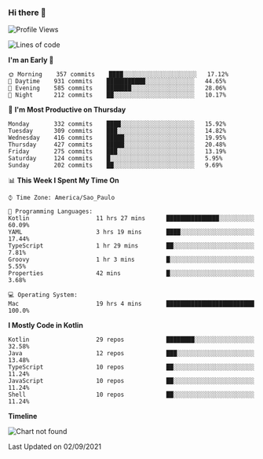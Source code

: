 ### Hi there 👋

<!--
**fernandonogueira/fernandonogueira** is a ✨ _special_ ✨ repository because its `README.md` (this file) appears on your GitHub profile.

Here are some ideas to get you started:

- 🔭 I’m currently working on ...
- 🌱 I’m currently learning ...
- 👯 I’m looking to collaborate on ...
- 🤔 I’m looking for help with ...
- 💬 Ask me about ...
- 📫 How to reach me: ...
- 😄 Pronouns: ...
- ⚡ Fun fact: ...
-->

<!--START_SECTION:waka-->
![Profile Views](http://img.shields.io/badge/Profile%20Views-1-blue)

![Lines of code](https://img.shields.io/badge/From%20Hello%20World%20I%27ve%20Written-462356%20lines%20of%20code-blue)

**I'm an Early 🐤** 

```text
🌞 Morning    357 commits    ████░░░░░░░░░░░░░░░░░░░░░   17.12% 
🌆 Daytime    931 commits    ███████████░░░░░░░░░░░░░░   44.65% 
🌃 Evening    585 commits    ███████░░░░░░░░░░░░░░░░░░   28.06% 
🌙 Night      212 commits    ██░░░░░░░░░░░░░░░░░░░░░░░   10.17%

```
📅 **I'm Most Productive on Thursday** 

```text
Monday       332 commits    ████░░░░░░░░░░░░░░░░░░░░░   15.92% 
Tuesday      309 commits    ███░░░░░░░░░░░░░░░░░░░░░░   14.82% 
Wednesday    416 commits    █████░░░░░░░░░░░░░░░░░░░░   19.95% 
Thursday     427 commits    █████░░░░░░░░░░░░░░░░░░░░   20.48% 
Friday       275 commits    ███░░░░░░░░░░░░░░░░░░░░░░   13.19% 
Saturday     124 commits    █░░░░░░░░░░░░░░░░░░░░░░░░   5.95% 
Sunday       202 commits    ██░░░░░░░░░░░░░░░░░░░░░░░   9.69%

```


📊 **This Week I Spent My Time On** 

```text
⌚︎ Time Zone: America/Sao_Paulo

💬 Programming Languages: 
Kotlin                   11 hrs 27 mins      ███████████████░░░░░░░░░░   60.09% 
YAML                     3 hrs 19 mins       ████░░░░░░░░░░░░░░░░░░░░░   17.44% 
TypeScript               1 hr 29 mins        ██░░░░░░░░░░░░░░░░░░░░░░░   7.81% 
Groovy                   1 hr 3 mins         █░░░░░░░░░░░░░░░░░░░░░░░░   5.55% 
Properties               42 mins             █░░░░░░░░░░░░░░░░░░░░░░░░   3.68%

💻 Operating System: 
Mac                      19 hrs 4 mins       █████████████████████████   100.0%

```

**I Mostly Code in Kotlin** 

```text
Kotlin                   29 repos            ████████░░░░░░░░░░░░░░░░░   32.58% 
Java                     12 repos            ███░░░░░░░░░░░░░░░░░░░░░░   13.48% 
TypeScript               10 repos            ██░░░░░░░░░░░░░░░░░░░░░░░   11.24% 
JavaScript               10 repos            ██░░░░░░░░░░░░░░░░░░░░░░░   11.24% 
Shell                    10 repos            ██░░░░░░░░░░░░░░░░░░░░░░░   11.24%

```


**Timeline**

![Chart not found](https://raw.githubusercontent.com/fernandonogueira/fernandonogueira/master/charts/bar_graph.png) 


 Last Updated on 02/09/2021
<!--END_SECTION:waka-->

